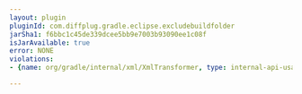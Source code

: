 ```yaml
---
layout: plugin
pluginId: com.diffplug.gradle.eclipse.excludebuildfolder
jarSha1: f6bbc1c45de339dcee5bb9e7003b93090ee1c08f
isJarAvailable: true
error: NONE
violations:
- {name: org/gradle/internal/xml/XmlTransformer, type: internal-api-usage}

---
```

